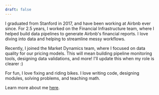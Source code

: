 ```yaml
---
draft: false
---
```


I graduated from Stanford in 2017, and have been working at Airbnb ever since. For 2.5 years, I worked on the Financial Infrastructure team, where I helped build data pipelines to generate Airbnb's financial reports. I love diving into data and helping to streamline messy workflows.

Recently, I joined the Market Dynamics team, where I focused on data quality for our pricing models. This will mean building pipeline monitoring tools, designing data validations, and more! I'll update this when my role is clearer :)

For fun, I love fixing and riding bikes. I love writing code, designing modules, solving problems, and teaching math.

Learn more about me [here](/about/). 